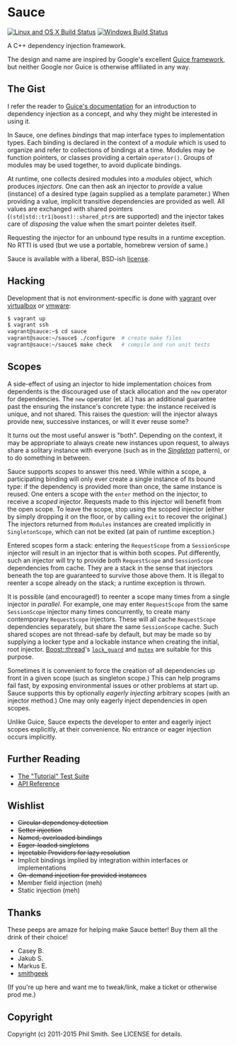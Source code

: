 # Sauce #

[![Linux and OS X Build Status][travis-badge]][travis]
[![Windows Build Status][appveyor-badge]][appveyor]

[travis-badge]: https://travis-ci.org/phs/sauce.png?branch=master
[travis]: https://travis-ci.org/phs/sauce
[appveyor-badge]: https://ci.appveyor.com/api/projects/status/wu0r3i4llt3jyc62
[appveyor]: https://ci.appveyor.com/project/phs/sauce

A C++ dependency injection framework.

The design and name are inspired by Google's excellent [Guice framework][google-guice],
but neither Google nor Guice is otherwise affiliated in any way.

[google-guice]: https://github.com/google/guice

## The Gist ##

I refer the reader to [Guice's documentation][guice-motivation] for an introduction to
dependency injection as a concept, and why they might be interested in using it.

In Sauce, one defines _bindings_ that map interface types to implementation types.  Each
binding is declared in the context of a _module_ which is used to organize and refer to
collections of bindings at a time.  Modules may be function pointers, or classes
providing a certain `operator()`.  Groups of modules may be used together, to avoid
duplicate bindings.

At runtime, one collects desired modules into a _modules_ object, which produces
_injectors_.  One can then ask an injector to _provide_ a value (instance) of a desired
type (again supplied as a template parameter.)  When providing a value, implicit
transitive dependencies are provided as well.  All values are exchanged with shared
pointers (`(std|std::tr1|boost)::shared_ptr`s are supported) and the injector takes care
of _disposing_ the value when the smart pointer deletes itself.

Requesting the injector for an unbound type results in a runtime exception.  No RTTI is
used (but we use a portable, homebrew version of same.)

Sauce is available with a liberal, BSD-ish [license][sauce-license].

[guice-motivation]: https://github.com/google/guice/wiki/Motivation
[sauce-license]: https://github.com/phs/sauce/blob/master/LICENSE

## Hacking ##

Development that is not environment-specific is done with [vagrant][vagrant] over
[virtualbox][virtualbox] or [vmware][vmware]:

```bash
$ vagrant up
$ vagrant ssh
vagrant@sauce:~$ cd sauce
vagrant@sauce:~/sauce$ ./configure  # create make files
vagrant@sauce:~/sauce$ make check   # compile and run unit tests
```

[vagrant]: http://www.vagrantup.com/
[virtualbox]: https://www.virtualbox.org/
[vmware]: http://www.vagrantup.com/vmware

## Scopes ##

A side-effect of using an injector to hide implementation choices from dependents is the
discouraged use of stack allocation and the `new` operator for dependencies.  The `new`
operator (et. al.) has an additional guarantee past the ensuring the instance's concrete
type: the instance received is unique, and not shared.  This raises the question: will
the injector always provide new, successive instances, or will it ever reuse some?

It turns out the most useful answer is "both".  Depending on the context, it may be
appropriate to always create new instances upon request, to always share a solitary
instance with everyone (such as in the [_Singleton_][singleton] pattern), or to do
something in between.

Sauce supports _scopes_ to answer this need.  While within a scope, a participating
binding will only ever create a single instance of its bound type: if the dependency is
provided more than once, the same instance is reused.  One enters a scope with the
`enter` method on the injector, to receive a _scoped_ injector.  Requests made to this
injector will benefit from the open scope.  To leave the scope, stop using the scoped
injector (either by simply dropping it on the floor, or by calling `exit` to recover the
original.)  The injectors returned from `Modules` instances are created implicitly in
`SingletonScope`, which can not be exited (at pain of runtime exception.)

Entered scopes form a stack: entering the `RequestScope` from a `SessionScope` injector
will result in an injector that is within both scopes.  Put differently, such an injector
will try to provide both `RequestScope` and `SessionScope` dependencies from cache.  They
are a stack in the sense that injectors beneath the top are guaranteed to survive those
above them.  It is illegal to reenter a scope already on the stack; a runtime exception
is thrown.

It is possible (and encouraged!) to reenter a scope many times from a single injector in
_parallel_.  For example, one may enter `RequestScope` from the same `SessionScope`
injector many times concurrently, to create many contemporary `RequestScope` injectors.
These will all cache `RequestScope` dependencies separately, but share the same
`SessionScope` cache.  Such shared scopes are not thread-safe by default, but may be made
so by supplying a locker type and a lockable instance when creating the initial, root
injector.  [Boost::thread][boost-thread]'s [`lock_guard`][boost-lock-guard] and
[`mutex`][boost-mutex] are suitable for this purpose.

Sometimes it is convenient to force the creation of all dependencies up front in a given
scope (such as singleton scope.)  This can help programs fail fast, by exposing
environmental issues or other problems at start up.  Sauce supports this by optionally
_eagerly injecting_ arbitrary scopes (with an injector method.)  One may only eagerly
inject dependencies in open scopes.

Unlike Guice, Sauce expects the developer to enter and eagerly inject scopes explicitly,
at their convenience.  No entrance or eager injection occurs implicitly.

[singleton]: http://en.wikipedia.org/wiki/Singleton_pattern
[boost-thread]: http://www.boost.org/doc/libs/1_47_0/doc/html/thread.html
[boost-lock-guard]: http://www.boost.org/doc/libs/1_47_0/doc/html/thread/synchronization.html#thread.synchronization.locks.lock_guard
[boost-mutex]: http://www.boost.org/doc/libs/1_47_0/doc/html/thread/synchronization.html#thread.synchronization.mutex_types.mutex

## Further Reading ##

* [The "Tutorial" Test Suite](https://github.com/phs/sauce/blob/master/test/tutorial_test.cc)
* [API Reference](http://phs.github.com/sauce/doxygen-doc/html/)

## Wishlist ##

* ~~Circular dependency detection~~
* ~~Setter injection~~
* ~~Named, overloaded bindings~~
* ~~Eager-loaded singletons~~
* ~~Injectable Providers for lazy resolution~~
* Implicit bindings implied by integration within interfaces or implementations
* ~~On-demand injection for provided instances~~
* Member field injection (meh)
* Static injection (meh)

## Thanks ##

These peeps are amaze for helping make Sauce better!  Buy them all the drink of their
choice!

* Casey B.
* Jakub S.
* Markus E.
* [smithgeek](https://github.com/smithgeek)

(If you're up here and want me to tweak/link, make a ticket or otherwise prod me.)

## Copyright ##

Copyright (c) 2011-2015 Phil Smith. See LICENSE for details.
